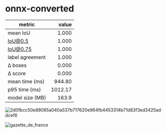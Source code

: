 # onnx-converted

|metric|value|
|---|---:|
|mean IoU|1.000|
|IoU@0.5|1.000|
|IoU@0.75|1.000|
|label agreement|1.000|
|Δ boxes|0.000|
|Δ score|0.000|
|mean time (ms)|944.80|
|p95 time (ms)|1012.17|
|model size (MB)|163.9|

![2d0fbcc50e88065a040a537b717620e964fb4453314b71d83f3ed3425addcef6](overlays/2d0fbcc50e88065a040a537b717620e964fb4453314b71d83f3ed3425addcef6.png)

![gazette_de_france](overlays/gazette_de_france.png)

